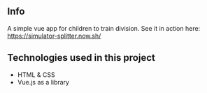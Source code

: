 ## Info

A simple vue app for children to train division. See it in action here: https://simulator-splitter.now.sh/

## Technologies used in this project

* HTML & CSS
* Vue.js as a library
